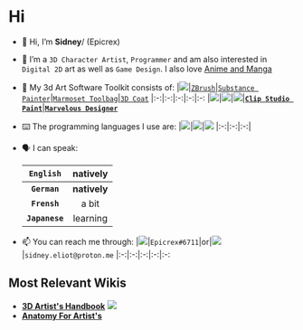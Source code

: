 # Hi
- 👋 Hi, I’m **Sidney**/ (Epicrex)
- 💜 I’m a `3D Character Artist`, `Programmer` and am also interested in `Digital 2D` art as well as `Game Design`. I also love [Anime and Manga](https://myanimelist.net/profile/Epicrex_Sidney)
- 🧰 My 3d Art Software Toolkit consists of:
    |<a href="https://www.blender.org/features/"><img src="https://img.shields.io/static/v1?style=for-the-badge&message=Blender&color=F5792A&logo=Blender&logoColor=FFFFFF&label="/></a>|[`ZBrush`](https://pixologic.com/)|[`Substance Painter`](https://www.adobe.com/products/substance3d-painter.html)|[`Marmoset Toolbag`](https://marmoset.co/toolbag/)|[`3D Coat`](https://3dcoat.com/)
    |:-:|:-:|:-:|:-:|:-:
    |<a href="https://www.unrealengine.com/en-US/features"><img src="https://img.shields.io/static/v1?style=for-the-badge&message=Unreal+Engine&color=0E1128&logo=Unreal+Engine&logoColor=FFFFFF&label="/></a>|<a href="https://unity.com/"><img src="https://img.shields.io/static/v1?style=for-the-badge&message=Unity&color=222222&logo=Unity&logoColor=FFFFFF&label="/></a>|<a href="https://www.adobe.com/products/photoshop.html"><img src="https://img.shields.io/static/v1?style=for-the-badge&message=Adobe+Photoshop&color=31A8FF&logo=Adobe+Photoshop&logoColor=FFFFFF&label="/></a>|[**`Clip Studio Paint`**](https://www.clipstudio.net/)|[**`Marvelous Designer`**](https://www.marvelousdesigner.com/)

- ⌨️ The programming languages I use are:
  |<a href="https://www.python.org/"><img src="https://img.shields.io/badge/python-3670A0?style=for-the-badge&logo=python&logoColor=ffdd54"/></a>|<a href="https://www.java.com/en/"><img src="https://img.shields.io/badge/java-%23ED8B00.svg?style=for-the-badge&logo=java&logoColor=white"/></a>|<a href="https://learn.microsoft.com/en-us/dotnet/csharp/"><img src="https://img.shields.io/badge/c%23-%23239120.svg?style=for-the-badge&logo=c-sharp&logoColor=white"/></a>
  |:-:|:-:|:-:|
  
- 🗣️ I can speak:

    |`English`|natively
    |:-:|:-:
    |**`German`**|**natively**
    |**`Frensh`**|a bit
    |**`Japanese`**|learning

- 📫 You can reach me through:
    |<a href="https://discord.com/"><img src="https://img.shields.io/static/v1?style=for-the-badge&message=Discord&color=5865F2&logo=Discord&logoColor=FFFFFF&label="/></a>|`Epicrex#6711`|or|<a href="https://proton.me/mail"><img src="https://img.shields.io/badge/ProtonMail-8B89CC?style=for-the-badge&logo=protonmail&logoColor=white"/></a>|`sidney.eliot@proton.me`
    |:-:|:-:|:-:|:-:|:-:


## Most Relevant Wikis
- [**3D Artist's Handbook**](https://github.com/Epicrex/3DArtistsHandbook/wiki) <a href="https://github.com/Epicrex/3DArtistsHandbook/stargazers"><img src="https://img.shields.io/github/stars/Epicrex/3DArtistsHandbook?color=%23A020F0&label=%E2%9C%A8"/>
- [**Anatomy For Artist's**](https://github.com/Epicrex/AnatomyForArtists/wiki)
<!---
Epicrex/Epicrex is a ✨ special ✨ repository because its `README.md` (this file) appears on your GitHub profile.
You can click the Preview link to take a look at your changes.
--->
